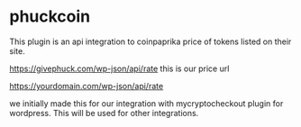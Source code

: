 # phuckcoin

This plugin is an api integration to coinpaprika price of tokens listed on their site.

https://givephuck.com/wp-json/api/rate this is our price url

https://yourdomain.com/wp-json/api/rate

we initially made this for our integration with mycryptocheckout plugin for wordpress. This will be used for other integrations.
